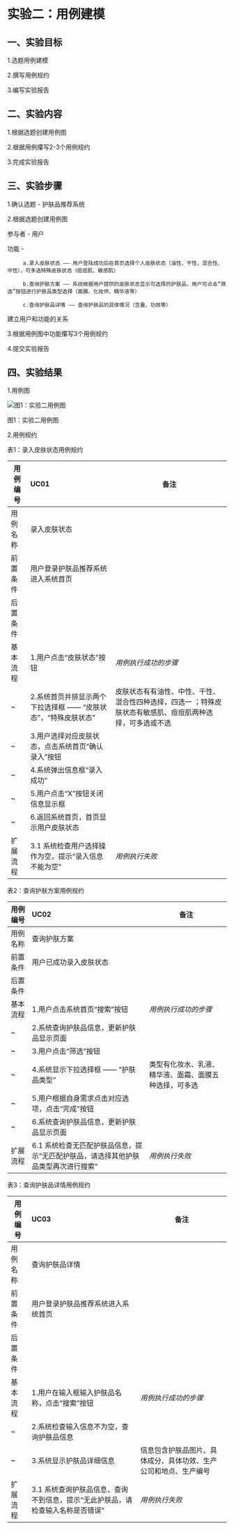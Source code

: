 # 实验二：用例建模

## 一、实验目标

1.选题用例建模

2.撰写用例规约

3.编写实验报告

## 二、实验内容

1.根据选题创建用例图

2.根据用例攥写2-3个用例规约

3.完成实验报告

## 三、实验步骤

1.确认选题 - 护肤品推荐系统

2.根据选题创建用例图

  参与者 - 用户
  
  功能 -  
  
         a.录入皮肤状态 —— 用户登陆成功后在首页选择个人皮肤状态（油性、干性、混合性、中性），可多选特殊皮肤状态（痘痘肌、敏感肌）
         
         b.查询护肤方案 —— 系统根据用户提供的皮肤状态显示可选择的护肤品，用户可点击“筛选”按钮进行护肤品类型选择（面膜、化妆师、精华液等）
         
         c.查询护肤品详情 —— 查询护肤品的具体情况（含量、功效等）
         
   建立用户和功能的关系

3.根据用例图中功能攥写3个用例规约

4.提交实验报告

## 四、实验结果

1.用例图

![图1：实验二用例图](.2_UseCaseDiagram.jpg)

图1：实验二用例图

2.用例规约

 表1：录入皮肤状态用例规约  

用例编号  | UC01 | 备注  
-|:-|-  
用例名称  | 录入皮肤状态  |   
前置条件  | 用户登录护肤品推荐系统进入系统首页 |
后置条件  |      |  
基本流程  | 1.用户点击“皮肤状态”按钮|*用例执行成功的步骤*    
~| 2.系统首页并排显示两个下拉选择框 —— “皮肤状态”，“特殊皮肤状态” | 皮肤状态有有油性、中性、干性、混合性四种选择，四选一 ；特殊皮肤状态有敏感肌、痘痘肌两种选择，可多选或不选
~| 3.用户选择对应皮肤状态，点击系统首页“确认录入”按钮 |   
~| 4.系统弹出信息框“录入成功” |   
~| 5.用户点击“X”按钮关闭信息显示框 |  
~| 6.返回系统首页，首页显示用户皮肤状态 |
扩展流程  | 3.1 系统检查用户选择操作为空，提示“录入信息不能为空”  |*用例执行失败*    


 表2：查询护肤方案用例规约  

用例编号  | UC02 | 备注  
-|:-|-  
用例名称  | 查询护肤方案  |   
前置条件  | 用户已成功录入皮肤状态     |
后置条件  |      |
基本流程  | 1.用户点击系统首页“搜索”按钮  |*用例执行成功的步骤*    
~| 2.系统查询护肤品信息，更新护肤品显示页面 |   
~| 3.用户点击“筛选”按钮 |   
~| 4.系统显示下拉选择框 —— “护肤品类型” | 类型有化妆水、乳液、精华液、面霜、面膜五种选择，可多选   
~| 5.用户根据自身需求点击对应选项，点击“完成”按钮 |
~| 6.系统查询护肤品信息，更新护肤品显示页面 |
扩展流程  | 6.1 系统检查无匹配护肤品信息，提示“无匹配护肤品，请选择其他护肤品类型再次进行搜索”   |*用例执行失败*    


 表3：查询护肤品详情用例规约  

用例编号  | UC03 | 备注  
-|:-|-  
用例名称  | 查询护肤品详情 |   
前置条件  | 用户登录护肤品推荐系统进入系统首页 | 
后置条件  |      | 
基本流程  | 1.用户在输入框输入护肤品名称，点击“搜索”按钮 |*用例执行成功的步骤*    
~| 2.系统检查输入信息不为空，查询护肤品信息 |   
~| 3.系统显示护肤品详细信息 | 信息包含护肤品图片、具体成分、具体功效、生产公司和地点、生产编号  
扩展流程  | 3.1 系统查询护肤品信息，查询不到信息，提示“无此护肤品，请检查输入名称是否错误”  |*用例执行失败*  
